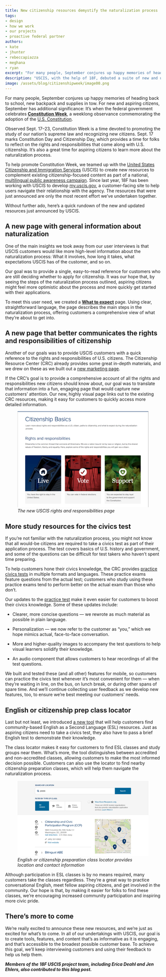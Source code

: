 ```yaml
---
title: New citizenship resources demystify the naturalization process
tags:
- design
- how we work
- our projects
- proactive federal partner
authors:
- kate
- jhunter
- rebeccapiazza
- meghana
- ryan
excerpt: "For many people, September conjures up happy memories of heading back to school, new backpack and supplies in tow. For new and aspiring citizens, September has additional significance: It’s when the federal government celebrates Constitution Week, a weeklong observance commemorating the adoption of the U.S. Constitution."
description: "USCIS, with the help of 18F, debuted a suite of new and updated resources for aspiring citizens to learn about the naturalization process."
image: /assets/blog/citizenshipweek/image00.png
---
```

For many people, September conjures up happy memories of heading back to
school, new backpack and supplies in tow. For new and aspiring citizens,
September has additional significance: It’s when the federal government
celebrates [**Constitution
Week**](http://www.uscis.gov/news/news-releases/celebrating-constitution-day-and-citizenship-day-naturalization-ceremonies),
a weeklong observance commemorating the adoption of the [U.S.
Constitution](http://www.archives.gov/exhibits/charters/constitution.html).

Observed Sept. 17–23, Constitution Week is a time devoted to promoting
the study of our nation’s supreme law and recognizing new citizens.
Sept. 17 marks Constitution Day and Citizenship Day, which provides a
time for folks to reflect on the rights and responsibilities that come
along with U.S. citizenship. It’s also a great time for aspiring
citizens to learn more about the naturalization process.

To help promote Constitution Week, we teamed up with the [United States Citizenship and Immigration Services](http://www.uscis.gov/) (USCIS) to create new resources to complement existing citizenship-focused content as part of a national, [multilingual public awareness campaign](https://committocitizenship.org/). Since last year, 18F has been working with USCIS to develop [my.uscis.gov](https://my.uscis.gov/), a customer-facing site to help users navigate their relationship with the agency. The resources that were just announced are only the most recent effort we’ve undertaken together.

Without further ado, here’s a quick rundown of the new and updated
resources just announced by USCIS.

## A new page with general information about naturalization

One of the main insights we took away from our user interviews is that
USCIS customers would like more high-level information about the
naturalization process: What it involves, how long it takes, what
expectations USCIS has of the customer, and so on.

Our goal was to provide a single, easy-to-read reference for customers
who are still deciding whether to apply for citizenship. It was our hope
that, by seeing the steps of the naturalization process outlined,
aspiring citizens might feel more optimistic about the process and more
quickly get started with their applications.

To meet this user need, we created a [**What to
expect**](https://my.uscis.gov/citizenship/what_to_expect) page. Using
clear, straightforward language, the page describes the main steps in
the naturalization process, offering customers a comprehensive view of
what they’re about to get into.

## A new page that better communicates the rights and responsibilities of citizenship

Another of our goals was to provide USCIS customers with a quick
reference to the rights and responsibilities of U.S. citizens. The
Citizenship Resource Center (CRC)
already provides some great in-depth materials, and we drew on these as
we built out a [new marketing page](https://my.uscis.gov/citizenship/information).

If the CRC’s goal is to provide a comprehensive account of all the
rights and responsibilities new citizens should know about, our goal was
to translate that information into a fun, engaging page that would
capture new customers’ attention. Our new, highly visual
page links out to the
existing CRC resources, making it easy for customers to quickly access
more detailed information.

<figure>
  <img src="/assets/blog/citizenshipweek/image00.png" alt="">
  <figcaption><em>The new USCIS rights and responsibilities page</em></figcaption>
</figure>

## More study resources for the civics test

If you’re not familiar with the naturalization process, you might not
know that all would-be citizens are required to take a civics test as
part of their application process. The test covers basics of U.S.
history and government, and some of the questions can be difficult for
test takers who haven’t spent time preparing.

To help customers hone their civics knowledge, the CRC provides
[practice civics tests](https://my.uscis.gov/prep/test/civics) in
multiple formats and languages. These practice exams feature questions
from the actual test; customers who study using these practice exams
tend to perform better on the actual exam than those who don’t.

Our updates to the [practice
test](https://my.uscis.gov/prep/test/civics/view) make it even easier
for customers to boost their civics knowledge. Some of these updates
include:

-   Clearer, more concise questions — we rewrote as much material as possible in plain language.

-   Personalization — we now refer to the customer as “you,” which we hope mimics actual, face-to-face conversation.

-   More and higher-quality images to accompany the test questions to help visual learners solidify their knowledge.

-   An audio component that allows customers to hear recordings of all the test questions.

We built and tested these (and all other) features for mobile, so
customers can practice the civics test whenever it’s most convenient for
them — when they’re waiting in line, on the bus, on lunch break, or
during other spans of spare time. And we’ll continue collecting user
feedback as we develop new features, too, to ensure we’re best meeting
our customers’ needs.

## English or citizenship prep class locator

Last but not least, we introduced [a new tool](https://my.uscis.gov/findaclass) that will help customers find
community-based English as a Second Language (ESL) resources. Just as
aspiring citizens need to take a civics test, they also have to pass a
brief English test to demonstrate their knowledge.

The class locator makes it easy for
customers to find ESL classes and study groups near them. What’s more,
the tool distinguishes between accredited and non-accredited classes,
allowing customers to make the most informed decision possible.
Customers can also use the locator to find nearby citizenship
preparation classes, which will help them navigate the naturalization
process.

<figure>
  <img src="/assets/blog/citizenshipweek/image01.png" alt="">
  <figcaption><em>English or citizenship preparation class locator provides location and contact information</em></figcaption>
</figure>

Although participation in ESL classes is by no means required, many
customers take the classes regardless. They’re a great way to practice
conversational English, meet fellow aspiring citizens, and get involved
in the community. Our hope is that, by making it easier for folks to
find these classes, we’re encouraging increased community participation
and inspiring more civic pride.

## There’s more to come

We’re really excited to announce these new resources, and we’re just as
excited for what’s to come. In all of our undertakings with USCIS, our
goal is to create tools, features, and content that’s as informative as
it is engaging, and that’s accessible to the broadest possible customer
base. To achieve this goal, we’ll keep interviewing customers and using
their feedback to help us help them.

***Members of the 18F USCIS project team, including Erica Deahl and Jen
Ehlers, also contributed to this blog post.***
